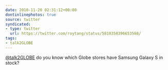 ```yaml
---
date: 2010-11-20 02:31:12+00:00
dontinlinephotos: true
source: twitter
syndicated:
- type: twitter
  url: https://twitter.com/roytang/status/5810358396653568/
tags:
- talk2GLOBE
---
```


[@talk2GLOBE](https://twitter.com/talk2GLOBE/) do you know which Globe stores have Samsung Galaxy S in stock?